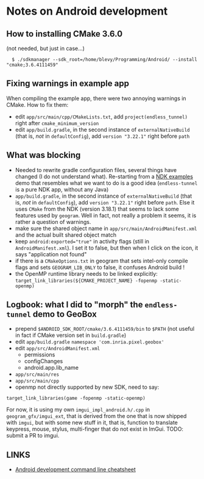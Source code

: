 # Notes on Android development

How to installing CMake 3.6.0
-----------------------------
(not needed, but just in case...)
```
  $ ./sdkmanager --sdk_root=/home/blevy/Programming/Android/ --install "cmake;3.6.4111459"
```

Fixing warnings in example app
------------------------------
When compiling the example app, there were two annoying warnings in CMake. How to fix them:
- edit `app/src/main/cpp/CMakeLists.txt`, add `project(endless_tunnel)` right after `cmake_minimum_version`
- edit `app/build.gradle`, in the second instance of `externalNativeBuild` (that is, *not* in `defaultConfig`),
  add `version "3.22.1"` right before `path`

What was blocking
-----------------
- Needed to rewrite gradle configuration files, several things have changed (I do not understand what).
  Re-starting from a [NDK examples](https://github.com/android/ndk-samples.git) demo that resembles
  what we want to do is a good idea (`endless-tunnel` is a pure NDK app, without any Java)
- `app/build.gradle`, in the second instance of `externalNativeBuild` (that is, *not* in `defaultConfig`),
  add `version "3.22.1"` right before `path`. Else it uses `CMake` from the NDK (version 3.18.1) that seems
  to lack some features used by `geogram`. Well in fact, not really a problem it seems, it is rather a
  question of warnings.
- make sure the shared object name in `app/src/main/AndroidManifest.xml` and the actual built shared object
  match
- keep `android:exported="true"` in activity flags (still in `AndroidManifest.xml`). I set it to false, but
  then when I click on the icon, it says "application not found"
- if there is a `CMakeOptions.txt` in geogram that sets intel-only compile flags and sets `GEOGRAM_LIB_ONLY`
  to false, it confuses Android build !
- the OpenMP runtime library needs to be linked explicitly: `target_link_libraries(${CMAKE_PROJECT_NAME} -fopenmp -static-openmp)`


Logbook: what I did to "morph" the `endless-tunnel` demo to GeoBox
------------------------------------------------------------------
- prepend `$ANDROID_SDK_ROOT/cmake/3.6.4111459/bin` to `$PATH` (not useful in fact if CMake version
  set in `build.gradle`)
- edit `app/build.gradle`
   `namespace 'com.inria.pixel.geobox'`
- edit `app/src/AndroidManifest.xml`
   - permissions
   - configChanges
   - android.app.lib_name
- `app/src/main/res`
- `app/src/main/cpp`
- openmp not directly supported by new SDK, need to say:
```
target_link_libraries(game -fopenmp -static-openmp)
```

For now, it is using my own `imgui_impl_android.h/.cpp` in `geogram_gfx/imgui_ext`,
that is derived from the one that is now shipped with `imgui`, but with 
some new stuff in it, that is, function to translate keypress, mouse, stylus, multi-finger that do
not exist in ImGui. TODO: submit a PR to imgui.

LINKS
-----
- [Android development command line cheatsheet](https://gist.github.com/phlummox/24b488fa8656cf925014639bab9977e5)
